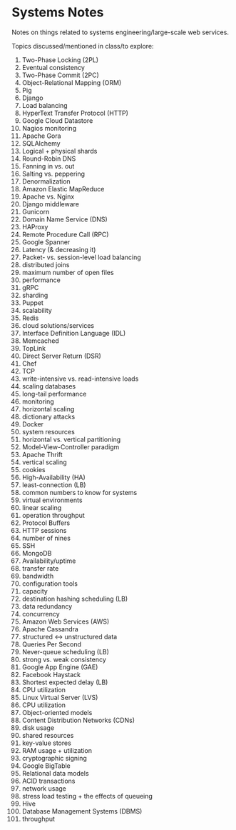# Systems Notes
Notes on things related to systems engineering/large-scale web services.

Topics discussed/mentioned in class/to explore:

1. Two-Phase Locking (2PL)
2. Eventual consistency
3. Two-Phase Commit (2PC)
4. Object-Relational Mapping (ORM)
5. Pig
6. Django
7. Load balancing
8. HyperText Transfer Protocol (HTTP)
9. Google Cloud Datastore
10. Nagios monitoring
11. Apache Gora
12. SQLAlchemy
13. Logical + physical shards
14. Round-Robin DNS
15. Fanning in vs. out
16. Salting vs. peppering
17. Denormalization
18. Amazon Elastic MapReduce
19. Apache vs. Nginx
20. Django middleware
21. Gunicorn
22. Domain Name Service (DNS)
23. HAProxy
24. Remote Procedure Call (RPC)
25. Google Spanner
26. Latency (& decreasing it)
27. Packet- vs. session-level load balancing
28. distributed joins
29. maximum number of open files
30. performance
31. gRPC
32. sharding
33. Puppet
34. scalability
35. Redis
36. cloud solutions/services
37. Interface Definition Language (IDL)
38. Memcached
39. TopLink
40. Direct Server Return (DSR)
41. Chef
42. TCP
43. write-intensive vs. read-intensive loads
44. scaling databases
45. long-tail performance
46. monitoring
47. horizontal scaling
48. dictionary attacks
49. Docker
50. system resources
51. horizontal vs. vertical partitioning
52. Model-View-Controller paradigm
53. Apache Thrift
54. vertical scaling
55. cookies
56. High-Availability (HA)
57. least-connection (LB)
58. common numbers to know for systems
59. virtual environments
60. linear scaling
61. operation throughput
62. Protocol Buffers
63. HTTP sessions
64. number of nines
65. SSH
66. MongoDB
67. Availability/uptime
68. transfer rate
69. bandwidth
70. configuration tools
71. capacity
72. destination hashing scheduling (LB)
73. data redundancy
74. concurrency
75. Amazon Web Services (AWS)
76. Apache Cassandra
77. structured <-> unstructured data
78. Queries Per Second
79. Never-queue scheduling (LB)
80. strong vs. weak consistency
81. Google App Engine (GAE)
82. Facebook Haystack
83. Shortest expected delay (LB)
84. CPU utilization
85. Linux Virtual Server (LVS)
86. CPU utilization
87. Object-oriented models
88. Content Distribution Networks (CDNs)
89. disk usage
90. shared resources
91. key-value stores
92. RAM usage + utilization
93. cryptographic signing
94. Google BigTable
95. Relational data models
96. ACID transactions
97. network usage
98. stress load testing + the effects of queueing
99. Hive
100. Database Management Systems (DBMS)
101. throughput
